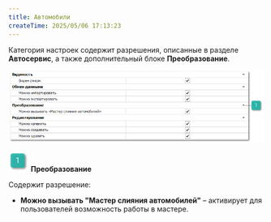 ```yaml
---
title: Автомобили
createTime: 2025/05/06 17:13:23
---
```

Категория настроек содержит разрешения, описанные в разделе **Автосервис**, а также дополнительный  блоке **Преобразование**.

![](../../../../../assets/specification/avtomobili_polzovateli_i_dostupy_1.png)


![](../../../../../assets/specification/image006.png) **Преобразование**

Содержит разрешение:

- **Можно вызывать "Мастер слияния автомобилей"** – активирует для пользователей возможность работы в мастере.